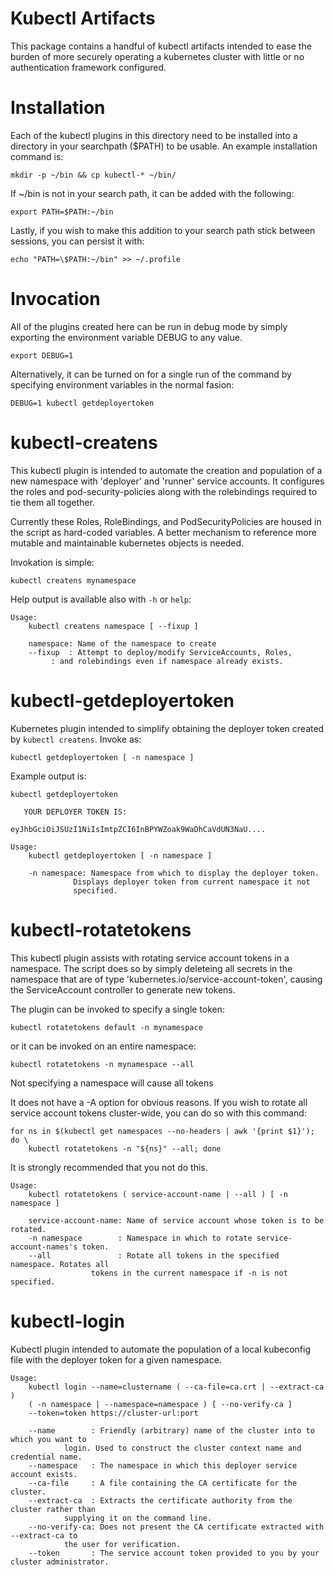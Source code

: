 <!--
###########################################################################
# Various Kubectl Artifacts (kubectl-login, kubectl-createns,             #
#    kubect-rotate-tokens)                                                #
# Copyright (C) 2021 CJ Oster (ocj@vmware.com)                            #
#                                                                         #
# This program is free software: you can redistribute it and/or modify    #
# it under the terms of the GNU Lesser General Public License as          #
# published by the Free Software Foundation, either version 3 of the      #
# License, or (at your option) any later version.                         #
#                                                                         #
# This program is distributed in the hope that it will be useful, but     #
# WITHOUT ANY WARRANTY; without even the implied warranty of              #
# MERCHANTABILITY or FITNESS FOR A PARTICULAR PURPOSE. See the GNU Lesser #
# General Public License for more details.                                #
#                                                                         #
# You should have received a copy of the GNU Lesser General Public        #
# License along with this program. If not, see                            #
# <https://www.gnu.org/licenses/>.                                        #
###########################################################################
-->

# Kubectl Artifacts

This package contains a handful of kubectl artifacts intended to ease the
burden of more securely operating a kubernetes cluster with little or no authentication
framework configured.

# Installation

Each of the kubectl plugins in this directory need to be installed into
a directory in your searchpath ($PATH) to be usable. An example
installation command is:

    mkdir -p ~/bin && cp kubectl-* ~/bin/

If ~/bin is not in your search path, it can be added with the following:

    export PATH=$PATH:~/bin

Lastly, if you wish to make this addition to your search path stick
between sessions, you can persist it with:

    echo "PATH=\$PATH:~/bin" >> ~/.profile

# Invocation

All of the plugins created here can be run in debug mode by simply
exporting the environment variable DEBUG to any value.

    export DEBUG=1

Alternatively, it can be turned on for a single run of the command by
specifying environment variables in the normal fasion:

    DEBUG=1 kubectl getdeployertoken

# kubectl-createns

This kubectl plugin is intended to automate the creation and population
of a new namespace with 'deployer' and 'runner' service accounts. It
configures the roles and pod-security-policies along with the
rolebindings required to tie them all together.

Currently these Roles, RoleBindings, and PodSecurityPolicies are housed
in the script as hard-coded variables. A better mechanism to reference
more mutable and maintainable kubernetes objects is needed.

Invokation is simple:

    kubectl createns mynamespace

Help output is available also with `-h` or `help`:

    Usage:
        kubectl createns namespace [ --fixup ]
        
        namespace: Name of the namespace to create
        --fixup  : Attempt to deploy/modify ServiceAccounts, Roles,
        	 : and rolebindings even if namespace already exists.

# kubectl-getdeployertoken

Kubernetes plugin intended to simplify obtaining the deployer token
created by `kubectl createns`. Invoke as:

    kubectl getdeployertoken [ -n namespace ]

Example output is:

    kubectl getdeployertoken
    
       YOUR DEPLOYER TOKEN IS:
    
    eyJhbGciOiJSUzI1NiIsImtpZCI6InBPYWZoak9WaDhCaVdUN3NaU....

	Usage:
		kubectl getdeployertoken [ -n namespace ]

		-n namespace: Namespace from which to display the deployer token.
			      Displays deployer token from current namespace it not
			      specified.

# kubectl-rotatetokens

This kubectl plugin assists with rotating service account tokens in a
namespace. The script does so by simply deleteing all secrets in the
namespace that are of type 'kubernetes.io/service-account-token',
causing the ServiceAccount controller to generate new tokens.

The plugin can be invoked to specify a single token:

    kubectl rotatetokens default -n mynamespace

or it can be invoked on an entire namespace:

    kubectl rotatetokens -n mynamespace --all

Not specifying a namespace will cause all tokens

It does not have a -A option for obvious reasons. If you wish to
rotate all service account tokens cluster-wide, you can do so with
this command:

    for ns in $(kubectl get namespaces --no-headers | awk '{print $1}'); do \
        kubectl rotatetokens -n "${ns}" --all; done

It is strongly recommended that you not do this.

	Usage:
		kubectl rotatetokens ( service-account-name | --all ) [ -n namespace ]

		service-account-name: Name of service account whose token is to be rotated.
		-n namespace        : Namespace in which to rotate service-account-names's token.
		--all               : Rotate all tokens in the specified namespace. Rotates all
				      tokens in the current namespace if -n is not specified.

# kubectl-login

Kubectl plugin intended to automate the population of a local kubeconfig
file with the deployer token for a given namespace.

	Usage:
		kubectl login --name=clustername ( --ca-file=ca.crt | --extract-ca )
		( -n namespace | --namespace=namespace ) [ --no-verify-ca ]
		--token=token https://cluster-url:port

		--name        : Friendly (arbitrary) name of the cluster into to which you want to
				login. Used to construct the cluster context name and credential name.
		--namespace   : The namespace in which this deployer service account exists.
		--ca-file     : A file containing the CA certificate for the cluster.
		--extract-ca  : Extracts the certificate authority from the cluster rather than
				supplying it on the command line.
		--no-verify-ca: Does not present the CA certificate extracted with --extract-ca to
				the user for verification.
		--token       : The service account token provided to you by your cluster administrator.
